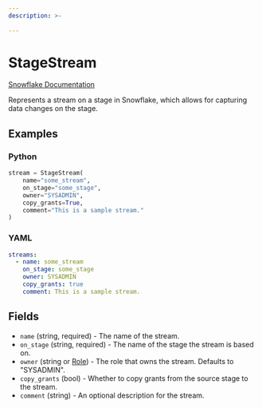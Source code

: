 ```yaml
---
description: >-
  
---
```


# StageStream

[Snowflake Documentation](https://docs.snowflake.com/en/sql-reference/sql/create-stream)

Represents a stream on a stage in Snowflake, which allows for capturing data changes on the stage.


## Examples

### Python

```python
stream = StageStream(
    name="some_stream",
    on_stage="some_stage",
    owner="SYSADMIN",
    copy_grants=True,
    comment="This is a sample stream."
)
```


### YAML

```yaml
streams:
  - name: some_stream
    on_stage: some_stage
    owner: SYSADMIN
    copy_grants: true
    comment: This is a sample stream.
```


## Fields

* `name` (string, required) - The name of the stream.
* `on_stage` (string, required) - The name of the stage the stream is based on.
* `owner` (string or [Role](role.md)) - The role that owns the stream. Defaults to "SYSADMIN".
* `copy_grants` (bool) - Whether to copy grants from the source stage to the stream.
* `comment` (string) - An optional description for the stream.


